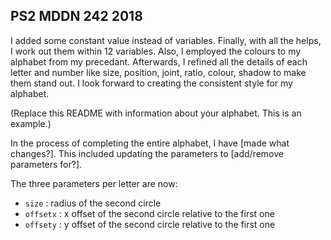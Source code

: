 ## PS2 MDDN 242 2018

I added some constant value instead of variables. Finally, with all the helps, I work out them within 12 variables. Also, I employed the colours to my alphabet from my precedant. Afterwards, I refined all the details of each letter and number like size, position, joint, ratio, colour, shadow to make them stand out. I look forward to creating the consistent style for my alphabet.
<!-- I continued to develop one of my original idea. I used this style to create a couple of letters. In this case, the problem is I need more variables to define the different letter, like the colour for each part, the handle point, and so on. Also, I keep working on the details of my letters. -->
<!-- In the beginning, I have created 3 different drafts. For the first one, I control the angle of ellipses and the position of lines to contruct different letters.Also, I changed the opacity of colous, looks a little bit like the 3 dimention.
The second one, I used the linear gradient to create the distinctive visual effect.
The third one, I draw the different basic shapes and control the parameter include the position, scale, opacity and so on to show the different combination. Also, I used the superellipse to get the interesting form.
I am going to put them into the system to have a look at what happen next step. -->
(Replace this README with information about your alphabet. This is an example.)

In the process of completing the entire alphabet, I have [made what changes?].
This included updating the parameters to [add/remove parameters for?].

The three parameters per letter are now:
  * `size` : radius of the second circle
  * `offsetx` : x offset of the second circle relative to the first one
  * `offsety` : y offset of the second circle relative to the first one

